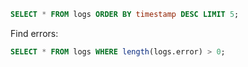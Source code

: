 
```sql
SELECT * FROM logs ORDER BY timestamp DESC LIMIT 5;
```

Find errors:
```sql
SELECT * FROM logs WHERE length(logs.error) > 0;
```